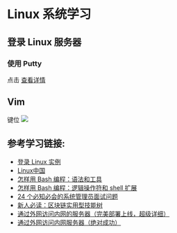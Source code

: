 # Linux 系统学习

## 登录 Linux 服务器
### 使用 Putty
点击 [查看详情](./putty_login.md)

## Vim
键位
![](https://ytsimg.gitee.io/blog/yts_github_io/linux/keys.jpg)

## 参考学习链接:
* [登录 Linux 实例](https://cloud.tencent.com/document/product/213/5436)
* [Linux中国](https://linux.cn/)
* [怎样用 Bash 编程：语法和工具](https://linux.cn/article-11552-1.html)
* [怎样用 Bash 编程：逻辑操作符和 shell 扩展](https://linux.cn/article-11687-1.html)
* [24 个必知必会的系统管理员面试问题](https://linux.cn/article-11673-1.html)
* [新人必读：区块链实用型技能树](https://linux.cn/article-11690-1.html)
* [通过外网访问内网的服务器（完美部署上线，超级详细）](https://blog.csdn.net/u010905359/article/details/84989831)
* [通过外网访问内网服务器（绝对成功）](https://blog.csdn.net/jinzhichaoshuiping/article/details/45751671)
